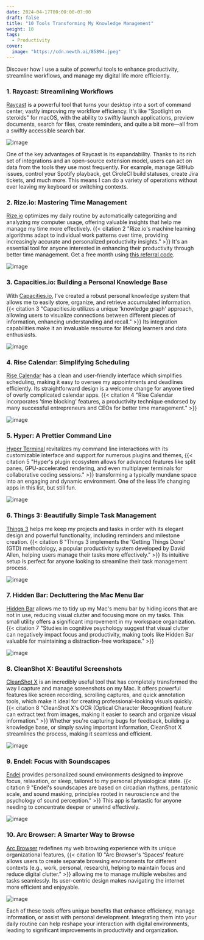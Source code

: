 ```yaml
---
date: 2024-04-17T00:00:00-07:00
draft: false
title: "10 Tools Transforming My Knowledge Management"
weight: 10
tags: 
  - Productivity
cover:
  image: "https://cdn.newth.ai/85894.jpeg"
---
```


Discover how I use a suite of powerful tools to enhance productivity, streamline workflows, and manage my digital life more efficiently.

### 1. Raycast: Streamlining Workflows

[Raycast](https://raycast.com/?via=newth&ref=newth.ai) is a powerful tool that turns your desktop into a sort of command center, vastly improving my workflow efficiency. It's like "Spotlight on steroids" for macOS, with the ability to swiftly launch applications, preview documents, search for files, create reminders, and quite a bit more—all from a swiftly accessible search bar.

![image](https://cdn.newth.ai/i/2024/04/CleanShot-2024-04-29-at-22.34.19@2x.png)

One of the key advantages of Raycast is its expandability. Thanks to its rich set of integrations and an open-source extension model, users can act on data from the tools they use most frequently. For example, manage GitHub issues, control your Spotify playback, get CircleCI build statuses, create Jira tickets, and much more. This means I can do a variety of operations without ever leaving my keyboard or switching contexts.

### 2. Rize.io: Mastering Time Management

[Rize.io](https://newth.io/rize?ref=newth.ai) optimizes my daily routine by automatically categorizing and analyzing my computer usage, offering valuable insights that help me manage my time more effectively. {{< citation 2 "Rize.io's machine learning algorithms adapt to individual work patterns over time, providing increasingly accurate and personalized productivity insights." >}} It's an essential tool for anyone interested in enhancing their productivity through better time management. Get a free month using [this referral code](https://rize.io/?code=06555D&utm_source=refer&name=Oliver).

![image](https://cdn.newth.ai/i/2024/04/14144.png)

### 3. Capacities.io: Building a Personal Knowledge Base

With [Capacities.io](https://newth.io/capacities?ref=newth.ai), I've created a robust personal knowledge system that allows me to easily store, organize, and retrieve accumulated information. {{< citation 3 "Capacities.io utilizes a unique 'knowledge graph' approach, allowing users to visualize connections between different pieces of information, enhancing understanding and recall." >}} Its integration capabilities make it an invaluable resource for lifelong learners and data enthusiasts.

![image](https://cdn.newth.ai/i/2024/04/3950.png)

### 4. Rise Calendar: Simplifying Scheduling

[Rise Calendar](https://newth.io/rise?ref=newth.ai) has a clean and user-friendly interface which simplifies scheduling, making it easy to oversee my appointments and deadlines efficiently. Its straightforward design is a welcome change for anyone tired of overly complicated calendar apps. {{< citation 4 "Rise Calendar incorporates 'time blocking' features, a productivity technique endorsed by many successful entrepreneurs and CEOs for better time management." >}}

![image](https://cdn.newth.ai/i/2024/04/20421.png)

### 5. Hyper: A Prettier Command Line

[Hyper Terminal](https://newth.io/hyper?ref=newth.ai) revitalizes my command line interactions with its customizable interface and support for numerous plugins and themes, {{< citation 5 "Hyper's plugin ecosystem allows for advanced features like split panes, GPU-accelerated rendering, and even multiplayer terminals for collaborative coding sessions." >}} transforming a typically mundane space into an engaging and dynamic environment. One of the less life changing apps in this list, but still fun.

![image](https://cdn.newth.ai/i/2024/04/387.png)

### 6. Things 3: Beautifully Simple Task Management

[Things 3](https://apps.apple.com/us/app/things-3/id904237743?ref=newth.ai) helps me keep my projects and tasks in order with its elegant design and powerful functionality, including reminders and milestone creation. {{< citation 6 "Things 3 implements the 'Getting Things Done' (GTD) methodology, a popular productivity system developed by David Allen, helping users manage their tasks more effectively." >}} Its intuitive setup is perfect for anyone looking to streamline their task management process.

![image](https://cdn.newth.ai/i/2024/04/19600.png)

### 7. Hidden Bar: Decluttering the Mac Menu Bar

[Hidden Bar](https://apps.apple.com/us/app/hidden-bar/id1452453066?ref=newth.ai) allows me to tidy up my Mac's menu bar by hiding icons that are not in use, reducing visual clutter and focusing more on my tasks. This small utility offers a significant improvement in my workspace organization. {{< citation 7 "Studies in cognitive psychology suggest that visual clutter can negatively impact focus and productivity, making tools like Hidden Bar valuable for maintaining a distraction-free workspace." >}}

![image](https://cdn.newth.ai/i/2024/04/CleanShot-2024-04-29-at-13.57.41@2x.png)

### 8. CleanShot X: Beautiful Screenshots

[CleanShot X](https://cleanshot.com/?ref=newth.ai) is an incredibly useful tool that has completely transformed the way I capture and manage screenshots on my Mac. It offers powerful features like screen recording, scrolling captures, and quick annotation tools, which make it ideal for creating professional-looking visuals quickly. {{< citation 8 "CleanShot X's OCR (Optical Character Recognition) feature can extract text from images, making it easier to search and organize visual information." >}} Whether you're capturing bugs for feedback, building a knowledge base, or simply saving important information, CleanShot X streamlines the process, making it seamless and efficient.

![image](https://cdn.newth.ai/i/2024/04/11431.png)

### 9. Endel: Focus with Soundscapes

[Endel](https://endel.io/?ref=newth.ai) provides personalized sound environments designed to improve focus, relaxation, or sleep, tailored to my personal physiological state. {{< citation 9 "Endel's soundscapes are based on circadian rhythms, pentatonic scale, and sound masking, principles rooted in neuroscience and the psychology of sound perception." >}} This app is fantastic for anyone needing to concentrate deeper or unwind effectively.

![image](https://cdn.newth.ai/i/2024/04/22994.png)

### 10. Arc Browser: A Smarter Way to Browse

[Arc Browser](https://arc.net/?ref=newth.ai) redefines my web browsing experience with its unique organizational features, {{< citation 10 "Arc Browser's 'Spaces' feature allows users to create separate browsing environments for different contexts (e.g., work, personal, research), helping to maintain focus and reduce digital clutter." >}} allowing me to manage multiple websites and tasks seamlessly. Its user-centric design makes navigating the internet more efficient and enjoyable.

![image](https://cdn.newth.ai/i/2024/04/49802.png)

Each of these tools offers unique benefits that enhance efficiency, manage information, or assist with personal development. Integrating them into your daily routine can help reshape your interaction with digital environments, leading to significant improvements in productivity and organization.